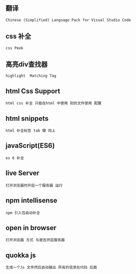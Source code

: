 ## 翻译
    Chinese (Simplified) Language Pack for Visual Studio Code
## css 补全
    css Peek
## 高亮div查找器
    highlight  Matching Tag 
## html Css Support 
    html css 补全 只能在html 中使用 别的文件使用 配置
## html snippets
    html 补全标签 tab 键 同上
## javaScript(ES6)
    es 6 补全
## live Server
    打开浏览器时开启一个服务器 运行
## npm intellisense
    npm 引入包自动补全
## open  in  browser  
    打开浏览器 方式 与是否开启服务器
## quokka js 
    生成一个Js 文件然后自动输出 所有的信息在代码 后面
